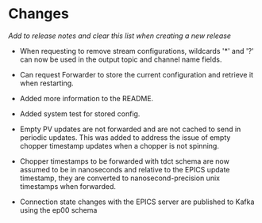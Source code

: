 # Changes

*Add to release notes and clear this list when creating a new release*

- When requesting to remove stream configurations, wildcards '*' and '?' can now be
used in the output topic and channel name fields.

- Can request Forwarder to store the current configuration and retrieve it when restarting.

- Added more information to the README.

- Added system test for stored config.

- Empty PV updates are not forwarded and are not cached to send in periodic updates.
This was added to address the issue of empty chopper timestamp updates when a chopper is not spinning.

- Chopper timestamps to be forwarded with tdct schema are now assumed to be in nanoseconds and relative
to the EPICS update timestamp, they are converted to nanosecond-precision unix timestamps when forwarded. 

- Connection state changes with the EPICS server are published to Kafka using the ep00 schema

